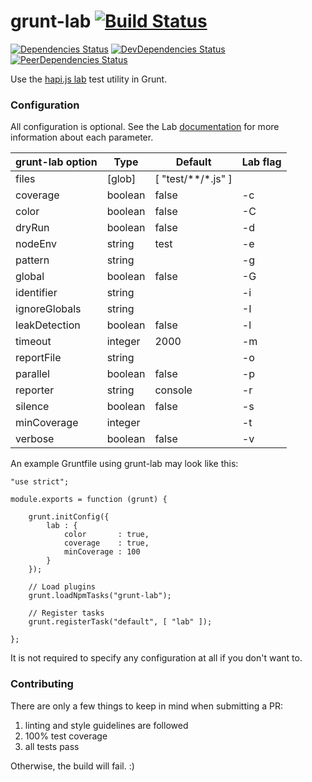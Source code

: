 grunt-lab [![Build Status](https://travis-ci.org/wtcross/grunt-lab.svg)](https://travis-ci.org/wtcross/grunt-lab)
=========

[![Dependencies Status](https://david-dm.org/wtcross/grunt-lab.png)](https://david-dm.org/wtcross/grunt-lab)
[![DevDependencies Status](https://david-dm.org/wtcross/grunt-lab/dev-status.png)](https://david-dm.org/wtcross/grunt-lab#info=devDependencies)
[![PeerDependencies Status](https://david-dm.org/wtcross/grunt-lab/peer-status.png)](https://david-dm.org/wtcross/grunt-lab#info=peerDependencies)

Use the [hapi.js lab](https://github.com/hapijs/lab) test utility in Grunt.

### Configuration
All configuration is optional. See the Lab [documentation](https://github.com/spumko/lab) for more information about each parameter.

| grunt-lab option | Type    | Default            | Lab flag |
| ---------------- | ------- | ------------------ | -------- |
| files            | [glob]  | [ "test/**/*.js" ] |          |
| coverage         | boolean | false              | -c       |
| color            | boolean | false              | -C       |
| dryRun           | boolean | false              | -d       |
| nodeEnv          | string  | test               | -e       |
| pattern          | string  |                    | -g       |
| global           | boolean | false              | -G       |
| identifier       | string  |                    | -i       |
| ignoreGlobals    | string  |                    | -I       |
| leakDetection    | boolean | false              | -l       |
| timeout          | integer | 2000               | -m       |
| reportFile       | string  |                    | -o       |
| parallel         | boolean | false              | -p       |
| reporter         | string  | console            | -r       |
| silence          | boolean | false              | -s       |
| minCoverage      | integer |                    | -t       |
| verbose          | boolean | false              | -v       |

An example Gruntfile using grunt-lab may look like this:
```
"use strict";

module.exports = function (grunt) {

	grunt.initConfig({
		lab : {
			color       : true,
			coverage    : true,
			minCoverage : 100
		}
	});

	// Load plugins
	grunt.loadNpmTasks("grunt-lab");

	// Register tasks
	grunt.registerTask("default", [ "lab" ]);

};
```

It is not required to specify any configuration at all if you don't want to.


### Contributing
There are only a few things to keep in mind when submitting a PR:

1. linting and style guidelines are followed
2. 100% test coverage
3. all tests pass

Otherwise, the build will fail. :)
